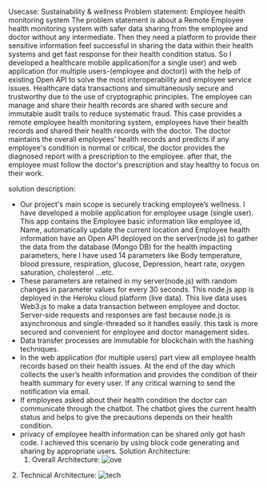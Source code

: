 Usecase:	Sustainability & wellness
Problem statement: Employee health monitoring system
	The problem statement is about a Remote Employee health monitoring system with safer data sharing from the employee and doctor without any intermediate. Then they need a platform to provide their sensitive information feel successful in sharing the data within their health systems and get fast response for their health condition status. So I developed a healthcare mobile application(for a single user) and web application (for multiple users-(employee and doctor)) with the help of existing Open API to solve the most interoperability and employee service issues. Healthcare data transactions and simultaneously secure and trustworthy due to the use of cryptographic principles. The employee can manage and share their health records are shared with secure and immutable audit trails to reduce systematic fraud. This case provides a remote employee health monitoring system, employees have their health records and shared their health records with the doctor. The doctor maintains the overall employees' health records and predicts if any employee's condition is normal or critical, the doctor provides the diagnosed report with a prescription to the employee. after that, the employee must follow the doctor's prescription and stay healthy to focus on their work.	

solution description:
*	Our project's main scope is securely tracking employee’s wellness. I have developed a mobile application for employee usage (single user). This app contains the Employee basic information like employee id, Name, automatically update the current location and Employee health information have an Open API deployed on the server(node.js) to gather the data from the database (Mongo DB) for the health impacting parameters, here I have used 14 parameters like Body temperature, blood pressure, respiration, glucose, Depression, heart rate, oxygen saturation, cholesterol ...etc.
*	These parameters are retained in my server(node.js) with random changes in parameter values for every 30 seconds. This node.js app is deployed in the Heroku cloud platform (live data). This live data uses Web3.js to make a data transaction between employee and doctor. Server-side requests and responses are fast because node.js is asynchronous and single-threaded so it handles easily. this task is more secured and convenient for employee and doctor management sides.
*	Data transfer processes are immutable for blockchain with the hashing techniques.
*	In the web application (for multiple users) part view all employee health records based on their health issues. At the end of the day which collects the user’s health information and provides the condition of their health summary for every user. If any critical warning to send the notification via email.
*	If employees asked about their health condition the doctor can communicate through the chatbot. The chatbot gives the current health status and helps to give the precautions depends on their health condition.
*	privacy of employee health information can be shared only got hash code. I achieved this scenario by using block code generating and sharing by appropriate users.
Solution Architecture:
	1. Overall Architecture: 
	![ove](https://user-images.githubusercontent.com/75310734/107236256-8916db00-6a4b-11eb-8b32-9eb734b5866c.PNG)

	
 2. Technical Architecture:
![tech](https://user-images.githubusercontent.com/75310734/107235861-21f92680-6a4b-11eb-87b1-84835665a421.PNG)


